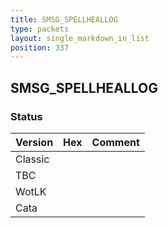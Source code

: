 ```yaml
---
title: SMSG_SPELLHEALLOG
type: packets
layout: single_markdown_in_list
position: 337
---
```


## SMSG_SPELLHEALLOG

### Status

Version | Hex | Comment
---------- | ---------- | ---------- 
Classic |  |  
TBC |  |  
WotLK |  |  
Cata |  |  

